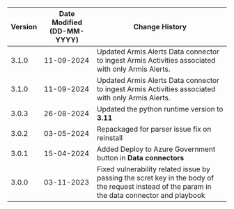 | **Version** | **Date Modified (DD-MM-YYYY)** | **Change History**                          |
|-------------|--------------------------------|---------------------------------------------|
| 3.1.0       | 11-09-2024                     | Updated Armis Alerts Data connector to ingest Armis Activities associated with only Armis Alerts.|
| 3.1.0       | 11-09-2024                     | Updated Armis Alerts Data connector to ingest Armis Activities associated with only Armis Alerts.|
| 3.0.3       | 26-08-2024                     | Updated the python runtime version to **3.11**|
| 3.0.2       | 03-05-2024                     | Repackaged for parser issue fix on reinstall|
| 3.0.1       | 15-04-2024                     | Added Deploy to Azure Government button in **Data connectors**|
| 3.0.0       | 03-11-2023                     | Fixed vulnerability related issue by passing the scret key in the body of the request instead of the param in the data connector and playbook        |